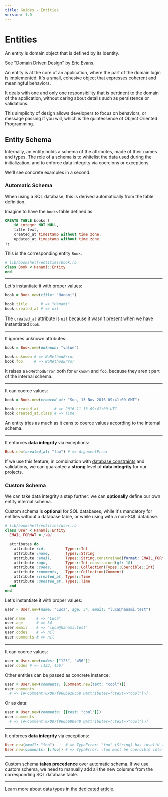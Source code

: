 ```yaml
---
title: Guides - Entities
version: 1.0
---
```


# Entities

An entity is domain object that is defined by its identity.

See ["Domain Driven Design" by Eric Evans](https://en.wikipedia.org/wiki/Domain-driven_design#Building_blocks).

An entity is at the core of an application, where the part of the domain logic is implemented.
It's a small, cohesive object that expresses coherent and meaningful behaviors.

It deals with one and only one responsibility that is pertinent to the
domain of the application, without caring about details such as persistence
or validations.

This simplicity of design allows developers to focus on behaviors, or
message passing if you will, which is the quintessence of Object Oriented Programming.

## Entity Schema

Internally, an entity holds a schema of the attributes, made of their names and types.
The role of a schema is to whitelist the data used during the initialization, and to enforce data integrity via coercions or exceptions.

We'll see concrete examples in a second.

### Automatic Schema

When using a SQL database, this is derived automatically from the table definition.

Imagine to have the `books` table defined as:

```sql
CREATE TABLE books (
    id integer NOT NULL,
    title text,
    created_at timestamp without time zone,
    updated_at timestamp without time zone
);
```

This is the corresponding entity `Book`.

```ruby
# lib/bookshelf/entities/book.rb
class Book < Hanami::Entity
end
```

---

Let's instantiate it with proper values:

```ruby
book = Book.new(title: "Hanami")

book.title      # => "Hanami"
book.created_at # => nil
```

The `created_at` attribute is `nil` because it wasn't present when we have instantiated `book`.

---

It ignores unknown attributes:

```ruby
book = Book.new(unknown: "value")

book.unknown # => NoMethodError
book.foo     # => NoMethodError
```

It raises a `NoMethodError` both for `unknown` and `foo`, because they aren't part of the internal schema.

---

It can coerce values:

```ruby
book = Book.new(created_at: "Sun, 13 Nov 2016 09:41:09 GMT")

book.created_at       # => 2016-11-13 09:41:09 UTC
book.created_at.class # => Time
```

An entity tries as much as it cans to coerce values according to the internal schema.

---

It enforces **data integrity** via exceptions:

```ruby
Book.new(created_at: "foo") # => ArgumentError
```

If we use this feature, in combination with [database constraints](/guides/1.0/migrations/create-table#constraints) and validations, we can guarantee a **strong** level of **data integrity** for our projects.

### Custom Schema

We can take data integrity a step further: we can **optionally** define our own entity internal schema.

<p class="notice">
  Custom schema is <strong>optional</strong> for SQL databases, while it's mandatory for entities without a database table, or while using with a non-SQL database.
</p>

```ruby
# lib/bookshelf/entities/user.rb
class User < Hanami::Entity
  EMAIL_FORMAT = /\@/

  attributes do
    attribute :id,         Types::Int
    attribute :name,       Types::String
    attribute :email,      Types::String.constrained(format: EMAIL_FORMAT)
    attribute :age,        Types::Int.constrained(gt: 18)
    attribute :codes,      Types::Collection(Types::Coercible::Int)
    attribute :comments,   Types::Collection(Comment)
    attribute :created_at, Types::Time
    attribute :updated_at, Types::Time
  end
end
```

Let's instantiate it with proper values:

```ruby
user = User.new(name: "Luca", age: 34, email: "luca@hanami.test")

user.name     # => "Luca"
user.age      # => 34
user.email    # => "luca@hanami.test"
user.codes    # => nil
user.comments # => nil
```

---

It can coerce values:

```ruby
user = User.new(codes: ["123", "456"])
user.codes # => [123, 456]
```

Other entities can be passed as concrete instance:

```ruby
user = User.new(comments: [Comment.new(text: "cool")])
user.comments
  # => [#<Comment:0x007f966be20c58 @attributes={:text=>"cool"}>]
```

Or as data:

```ruby
user = User.new(comments: [{text: "cool"}])
user.comments
  # => [#<Comment:0x007f966b689e40 @attributes={:text=>"cool"}>]
```

---

It enforces **data integrity** via exceptions:

```ruby
User.new(email: "foo")     # => TypeError: "foo" (String) has invalid type for :email
User.new(comments: [:foo]) # => TypeError: :foo must be coercible into Comment
```

---

<p class="warning">
  Custom schema <strong>takes precedence</strong> over automatic schema. If we use custom schema, we need to manually add all the new columns from the corresponding SQL database table.
</p>

---

Learn more about data types in the [dedicated article](/guides/1.0/models/data-types).
